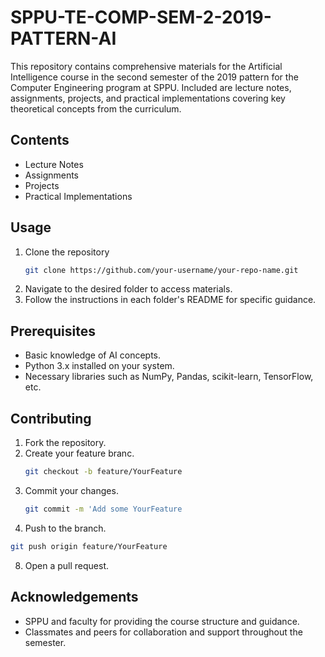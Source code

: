 # SPPU-TE-COMP-SEM-2-2019-PATTERN-AI

This repository contains comprehensive materials for the Artificial Intelligence course in the second semester of the 2019 pattern for the Computer Engineering program at SPPU. Included are lecture notes, assignments, projects, and practical implementations covering key theoretical concepts from the curriculum.

## Contents
- Lecture Notes
- Assignments
- Projects
- Practical Implementations

## Usage
1. Clone the repository
   ```bash
   git clone https://github.com/your-username/your-repo-name.git
   ```
3. Navigate to the desired folder to access materials.
4. Follow the instructions in each folder's README for specific guidance.

## Prerequisites
- Basic knowledge of AI concepts.
- Python 3.x installed on your system.
- Necessary libraries such as NumPy, Pandas, scikit-learn, TensorFlow, etc.

## Contributing
1. Fork the repository.
2. Create your feature branc.
   ```bash
   git checkout -b feature/YourFeature
   ```
4. Commit your changes.
   ```bash
   git commit -m 'Add some YourFeature
   ```
6. Push to the branch.
```bash
git push origin feature/YourFeature
```
8. Open a pull request.

## Acknowledgements
- SPPU and faculty for providing the course structure and guidance.
- Classmates and peers for collaboration and support throughout the semester.

